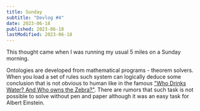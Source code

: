 ```yaml
---
title: Sunday
subtitle: "Devlog #4"
date: 2023-06-18
published: 2023-06-18
lastModified: 2023-06-18
---
```


This thought came when I was running my usual 5 miles on a Sunday morning.

Ontologies are developed from mathematical programs - theorem solvers. When you load a set of rules such system can logically deduce some conclusion that is not obvious to human like in the famous ["Who Drinks Water? And Who owns the Zebra?"](https://sourceforge.net/p/clipsrules/code/HEAD/tree/branches/64x/examples/zebra.clp). There are rumors that such task is not possible to solve without pen and paper although it was an easy task for Albert Einstein.

